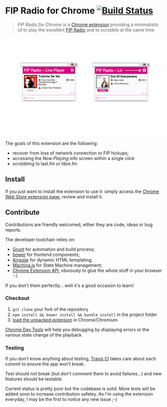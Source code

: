 # FIP Radio for Chrome [![Build Status](https://travis-ci.org/oncletom/chrome-fip.png?branch=master)](https://travis-ci.org/oncletom/chrome-fip)

> *FIP Radio for Chrome* is a [Chrome extension](https://chrome.google.com/webstore/detail/fnhlecpfnocgmmmghkjcipmhdpmpddii) providing a minimalistic UI to play the excellent [FIP Radio](http://www.fipradio.fr/) and to scrobble at the same time.

![Extension Showcase](src/resources/showcase.png)

The goals of this extension are the following:
- recover from loss of network connection or FIP hickups;
- accessing the *Now Playing* info screen within a single click
- scrobbling to last.fm or libre.fm

## Install

If you just want to install the extension to use it:
simply access the [Chrome Web Store extension page](https://chrome.google.com/webstore/detail/fnhlecpfnocgmmmghkjcipmhdpmpddii),
review and install it.

## Contribute

Contributions are friendly welcomed, either they are code, ideas or bug reports.

The developer toolchain relies on:
- [Grunt](http://gruntjs.com/) for automation and build process;
- [bower](http://bower.io/) for frontend components;
- [Angular](http://angularjs.org/) for dynamic HTML templating;
- [Machina.js](https://github.com/ifandelse/machina.js) for State Machine management;
- [Chrome Extension API](http://developer.chrome.com/extensions/), obviously to glue the whole stuff in your browser :-)

If you don't them perfectly… well it's a good occasion to learn!

### Checkout

1. `git clone` your fork of the repository
1. `npm install && bower install && bundle install` in the project folder
1. [load the unpacked extension](http://developer.chrome.com/extensions/getstarted.html#unpacked) in Chrome/Chromium

[Chrome Dev Tools](https://developers.google.com/chrome-developer-tools/) will
help you debugging by displaying errors or the various state change of the playback.

### Testing

If you don't know anything about testing, [Travis CI](https://travis-ci.org/oncletom/chrome-fip)
takes care about each commit to ensure the app won't break.

Test should not break (but don't comment them to avoid failures...) and new features should be testable.

Current status is pretty poor but the codebase is solid. More tests will be added soon to
increase contribution safetey. As I'm using the extension everyday, I may be the first to notice any new issue ;-)
